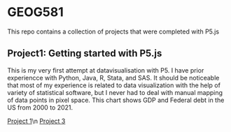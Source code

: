 # GEOG581
This repo contains a collection of projects that were completed with P5.js



## Project1: Getting started with P5.js
This is my very first attempt at datavisualisation with P5. I have prior experiencce with Python, Java, R, Stata, and SAS. It should be noticeable that most of my experience is related to data visualization with the help of variety of statistical software, but I never had to deal with manual mapping of data points in pixel space. 
This chart shows GDP and Federal debt in the US from 2000 to 2021. 


[Project 1](https://editor.p5js.org/achilcoat4874/full/wjObgOpeZ)\n
[Project 3](https://editor.p5js.org/achilcoat4874/full/4CyV7dQd3)
